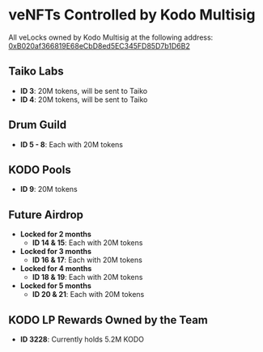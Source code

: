 # veNFTs Controlled by Kodo Multisig

All veLocks owned by Kodo Multisig at the following address: [0xB020af366819E68eCbD8ed5EC345FD85D7b1D6B2](https://taikoscan.io/token/0x6c4a102b7aaffa9a8c9440c08a5c09deecafb324?a=0xB020af366819E68eCbD8ed5EC345FD85D7b1D6B2#inventory)

## Taiko Labs
- **ID 3**: 20M tokens, will be sent to Taiko
- **ID 4**: 20M tokens, will be sent to Taiko

## Drum Guild
- **ID 5 - 8**: Each with 20M tokens

## KODO Pools
- **ID 9**: 20M tokens

## Future Airdrop
- **Locked for 2 months**
  - **ID 14 & 15**: Each with 20M tokens
- **Locked for 3 months**
  - **ID 16 & 17**: Each with 20M tokens
- **Locked for 4 months**
  - **ID 18 & 19**: Each with 20M tokens
- **Locked for 5 months**
  - **ID 20 & 21**: Each with 20M tokens

## KODO LP Rewards Owned by the Team

  - **ID 3228**: Currently holds 5.2M KODO
